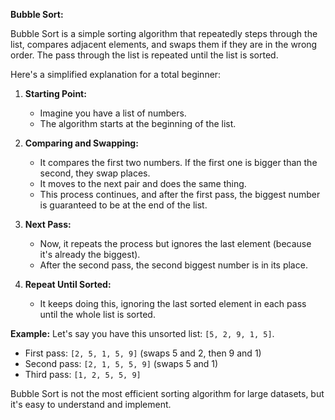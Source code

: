 **Bubble Sort:**

Bubble Sort is a simple sorting algorithm that repeatedly steps through the list, compares adjacent elements, and swaps them if they are in the wrong order. The pass through the list is repeated until the list is sorted.

Here's a simplified explanation for a total beginner:

1. **Starting Point:**
   - Imagine you have a list of numbers.
   - The algorithm starts at the beginning of the list.

2. **Comparing and Swapping:**
   - It compares the first two numbers. If the first one is bigger than the second, they swap places.
   - It moves to the next pair and does the same thing.
   - This process continues, and after the first pass, the biggest number is guaranteed to be at the end of the list.

3. **Next Pass:**
   - Now, it repeats the process but ignores the last element (because it's already the biggest).
   - After the second pass, the second biggest number is in its place.

4. **Repeat Until Sorted:**
   - It keeps doing this, ignoring the last sorted element in each pass until the whole list is sorted.

**Example:**
Let's say you have this unsorted list: `[5, 2, 9, 1, 5]`.

- First pass: `[2, 5, 1, 5, 9]` (swaps 5 and 2, then 9 and 1)
- Second pass: `[2, 1, 5, 5, 9]` (swaps 5 and 1)
- Third pass: `[1, 2, 5, 5, 9]`

Bubble Sort is not the most efficient sorting algorithm for large datasets, but it's easy to understand and implement.